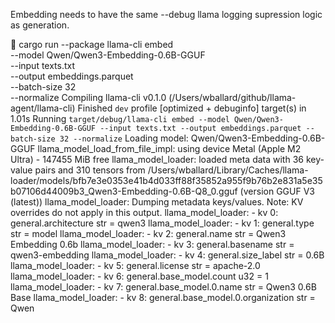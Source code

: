 Embedding needs to have the same --debug llama logging supression logic as generation.

 cargo run --package llama-cli embed \
  --model Qwen/Qwen3-Embedding-0.6B-GGUF \
  --input texts.txt \
  --output embeddings.parquet \
  --batch-size 32 \
  --normalize
   Compiling llama-cli v0.1.0 (/Users/wballard/github/llama-agent/llama-cli)
    Finished `dev` profile [optimized + debuginfo] target(s) in 1.01s
     Running `target/debug/llama-cli embed --model Qwen/Qwen3-Embedding-0.6B-GGUF --input texts.txt --output embeddings.parquet --batch-size 32 --normalize`
Loading model: Qwen/Qwen3-Embedding-0.6B-GGUF
llama_model_load_from_file_impl: using device Metal (Apple M2 Ultra) - 147455 MiB free
llama_model_loader: loaded meta data with 36 key-value pairs and 310 tensors from /Users/wballard/Library/Caches/llama-loader/models/bfb7e3e0353e41b4d033ff88f35852a955f9b76b2e831a5e35b07106d44009b3_Qwen3-Embedding-0.6B-Q8_0.gguf (version GGUF V3 (latest))
llama_model_loader: Dumping metadata keys/values. Note: KV overrides do not apply in this output.
llama_model_loader: - kv   0:                       general.architecture str              = qwen3
llama_model_loader: - kv   1:                               general.type str              = model
llama_model_loader: - kv   2:                               general.name str              = Qwen3 Embedding 0.6b
llama_model_loader: - kv   3:                           general.basename str              = qwen3-embedding
llama_model_loader: - kv   4:                         general.size_label str              = 0.6B
llama_model_loader: - kv   5:                            general.license str              = apache-2.0
llama_model_loader: - kv   6:                   general.base_model.count u32              = 1
llama_model_loader: - kv   7:                  general.base_model.0.name str              = Qwen3 0.6B Base
llama_model_loader: - kv   8:          general.base_model.0.organization str              = Qwen
